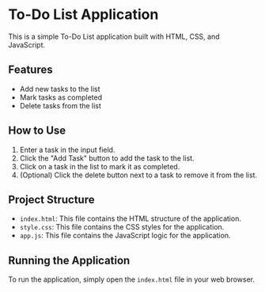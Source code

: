 # To-Do List Application

This is a simple To-Do List application built with HTML, CSS, and JavaScript.

## Features

- Add new tasks to the list
- Mark tasks as completed
- Delete tasks from the list

## How to Use

1. Enter a task in the input field.
2. Click the "Add Task" button to add the task to the list.
3. Click on a task in the list to mark it as completed.
4. (Optional) Click the delete button next to a task to remove it from the list.

## Project Structure

- `index.html`: This file contains the HTML structure of the application.
- `style.css`: This file contains the CSS styles for the application.
- `app.js`: This file contains the JavaScript logic for the application.

## Running the Application

To run the application, simply open the `index.html` file in your web browser.
